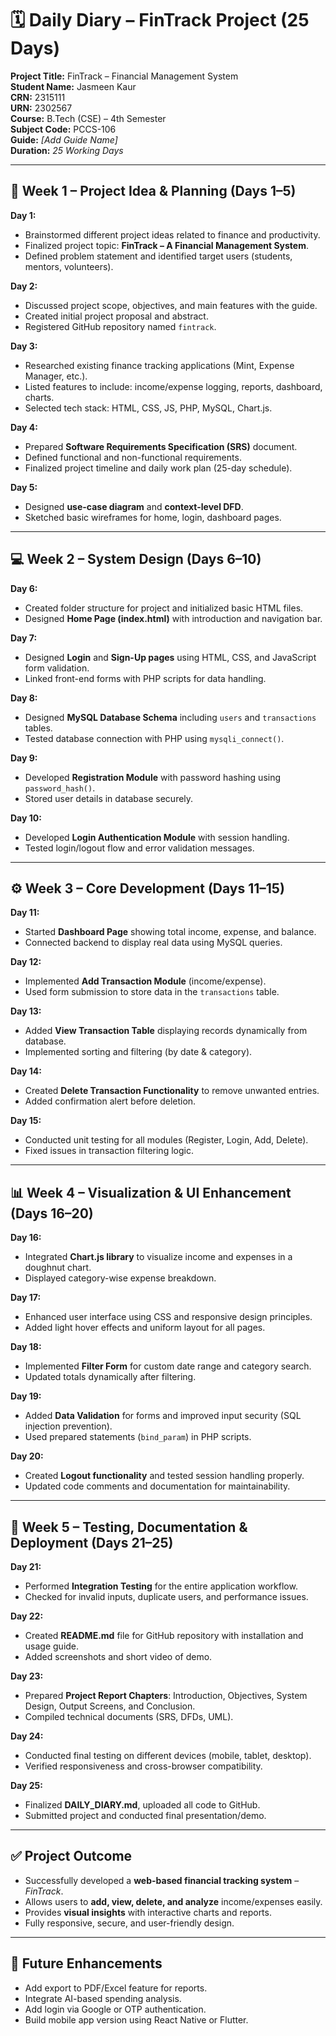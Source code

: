 # 🗓️ Daily Diary – FinTrack Project (25 Days)

**Project Title:** FinTrack – Financial Management System  
**Student Name:** Jasmeen Kaur  
**CRN:** 2315111  
**URN:** 2302567  
**Course:** B.Tech (CSE) – 4th Semester  
**Subject Code:** PCCS-106  
**Guide:** *[Add Guide Name]*  
**Duration:** *25 Working Days*

---

## 🧩 Week 1 – Project Idea & Planning (Days 1–5)

**Day 1:**  
- Brainstormed different project ideas related to finance and productivity.  
- Finalized project topic: **FinTrack – A Financial Management System**.  
- Defined problem statement and identified target users (students, mentors, volunteers).  

**Day 2:**  
- Discussed project scope, objectives, and main features with the guide.  
- Created initial project proposal and abstract.  
- Registered GitHub repository named `fintrack`.  

**Day 3:**  
- Researched existing finance tracking applications (Mint, Expense Manager, etc.).  
- Listed features to include: income/expense logging, reports, dashboard, charts.  
- Selected tech stack: HTML, CSS, JS, PHP, MySQL, Chart.js.  

**Day 4:**  
- Prepared **Software Requirements Specification (SRS)** document.  
- Defined functional and non-functional requirements.  
- Finalized project timeline and daily work plan (25-day schedule).  

**Day 5:**  
- Designed **use-case diagram** and **context-level DFD**.  
- Sketched basic wireframes for home, login, dashboard pages.  

---

## 💻 Week 2 – System Design (Days 6–10)

**Day 6:**  
- Created folder structure for project and initialized basic HTML files.  
- Designed **Home Page (index.html)** with introduction and navigation bar.  

**Day 7:**  
- Designed **Login** and **Sign-Up pages** using HTML, CSS, and JavaScript form validation.  
- Linked front-end forms with PHP scripts for data handling.  

**Day 8:**  
- Designed **MySQL Database Schema** including `users` and `transactions` tables.  
- Tested database connection with PHP using `mysqli_connect()`.  

**Day 9:**  
- Developed **Registration Module** with password hashing using `password_hash()`.  
- Stored user details in database securely.  

**Day 10:**  
- Developed **Login Authentication Module** with session handling.  
- Tested login/logout flow and error validation messages.  

---

## ⚙️ Week 3 – Core Development (Days 11–15)

**Day 11:**  
- Started **Dashboard Page** showing total income, expense, and balance.  
- Connected backend to display real data using MySQL queries.  

**Day 12:**  
- Implemented **Add Transaction Module** (income/expense).  
- Used form submission to store data in the `transactions` table.  

**Day 13:**  
- Added **View Transaction Table** displaying records dynamically from database.  
- Implemented sorting and filtering (by date & category).  

**Day 14:**  
- Created **Delete Transaction Functionality** to remove unwanted entries.  
- Added confirmation alert before deletion.  

**Day 15:**  
- Conducted unit testing for all modules (Register, Login, Add, Delete).  
- Fixed issues in transaction filtering logic.  

---

## 📊 Week 4 – Visualization & UI Enhancement (Days 16–20)

**Day 16:**  
- Integrated **Chart.js library** to visualize income and expenses in a doughnut chart.  
- Displayed category-wise expense breakdown.  

**Day 17:**  
- Enhanced user interface using CSS and responsive design principles.  
- Added light hover effects and uniform layout for all pages.  

**Day 18:**  
- Implemented **Filter Form** for custom date range and category search.  
- Updated totals dynamically after filtering.  

**Day 19:**  
- Added **Data Validation** for forms and improved input security (SQL injection prevention).  
- Used prepared statements (`bind_param`) in PHP scripts.  

**Day 20:**  
- Created **Logout functionality** and tested session handling properly.  
- Updated code comments and documentation for maintainability.  

---

## 🚀 Week 5 – Testing, Documentation & Deployment (Days 21–25)

**Day 21:**  
- Performed **Integration Testing** for the entire application workflow.  
- Checked for invalid inputs, duplicate users, and performance issues.  

**Day 22:**  
- Created **README.md** file for GitHub repository with installation and usage guide.  
- Added screenshots and short video of demo.  

**Day 23:**  
- Prepared **Project Report Chapters**: Introduction, Objectives, System Design, Output Screens, and Conclusion.  
- Compiled technical documents (SRS, DFDs, UML).  

**Day 24:**  
- Conducted final testing on different devices (mobile, tablet, desktop).  
- Verified responsiveness and cross-browser compatibility.  

**Day 25:**  
- Finalized **DAILY_DIARY.md**, uploaded all code to GitHub.  
- Submitted project and conducted final presentation/demo.  

---

## ✅ Project Outcome

- Successfully developed a **web-based financial tracking system** – *FinTrack*.  
- Allows users to **add, view, delete, and analyze** income/expenses easily.  
- Provides **visual insights** with interactive charts and reports.  
- Fully responsive, secure, and user-friendly design.  

---

## 🧠 Future Enhancements

- Add export to PDF/Excel feature for reports.  
- Integrate AI-based spending analysis.  
- Add login via Google or OTP authentication.  
- Build mobile app version using React Native or Flutter.
